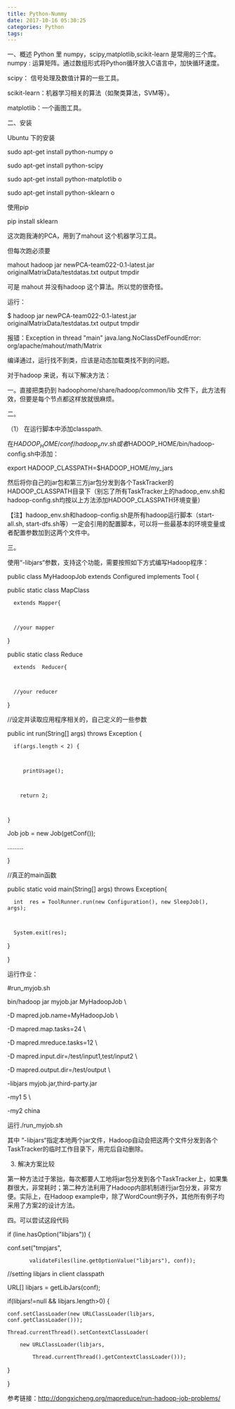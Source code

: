 ```yaml
---
title: Python-Nummy
date: 2017-10-16 05:30:25
categories: Python
tags:
---
```


一、概述
Python 里 numpy，scipy,matplotlib,scikit-learn 是常用的三个库。
numpy :        运算矩阵。通过数组形式将Python循环放入C语言中，加快循环速度。

scipy：         信号处理及数值计算的一些工具。

scikit-learn：机器学习相关的算法（如聚类算法，SVM等）。

matplotlib：一个画图工具。

二、安装

Ubuntu 下的安装




sudo apt-get install python-numpy o

sudo apt-get install python-scipy


sudo apt-get install python-matplotlib o

sudo apt-get install python-sklearn o



使用pip

 pip install sklearn



这次跑我涛的PCA，用到了mahout 这个机器学习工具。

但每次跑必须要

mahout hadoop jar newPCA-team022-0.1-latest.jar  originalMatrixData/testdatas.txt output tmpdir

可是 mahout 并没有hadoop 这个算法。所以觉的很奇怪。



运行：

$ hadoop jar newPCA-team022-0.1-latest.jar  originalMatrixData/testdatas.txt output tmpdir

报错：Exception in thread "main" java.lang.NoClassDefFoundError: org/apache/mahout/math/Matrix



编译通过，运行找不到类，应该是动态加载类找不到的问题。



对于hadoop 来说，有以下解决方法：

一。直接把类扔到 hadoophome/share/hadoop/common/lib 文件下，此方法有效，但要是每个节点都这样放就很麻烦。

二。

（1） 在运行脚本中添加classpath.

在$HADOOP_HOME/conf/hadoop_env.sh 或者$HADOOP_HOME/bin/hadoop-config.sh中添加：

export HADOOP_CLASSPATH=$HADOOP_HOME/my_jars

然后将你自己的jar包和第三方jar包分发到各个TaskTracker的HADOOP_CLASSPATH目录下（别忘了所有TaskTracker上的hadoop_env.sh和hadoop-config.sh均按以上方法添加HADOOP_CLASSPATH环境变量）

【注】hadoop_env.sh和hadoop-config.sh是所有hadoop运行脚本（start-all.sh, start-dfs.sh等）一定会引用的配置脚本，可以将一些最基本的环境变量或者配置参数加到这两个文件中。

三。

 使用“-libjars“参数，支持这个功能，需要按照如下方式编写Hadoop程序：

public class MyHadoopJob extends Configured implements Tool {

 

   public static class  MapClass

 

      extends Mapper{

 

      //your mapper

 

   }

 

   public static class  Reduce

 

      extends  Reducer{

 

      //your reducer

 

   }

 

//设定并读取应用程序相关的，自己定义的一些参数

 

   public int run(String[] args)  throws Exception {

 

      if(args.length < 2) {

 

         printUsage();

 

        return 2;

 

    }

 

   Job job = new Job(getConf());

 

   …......

 

   }

 

   //真正的main函数

 

   public static void main(String[] args) throws  Exception{

 

      int  res = ToolRunner.run(new Configuration(), new SleepJob(), args);

 

      System.exit(res);

 

   }

 

}

运行作业：

#run_myjob.sh

bin/hadoop jar myjob.jar MyHadoopJob \

-D mapred.job.name=MyHadoopJob \

-D mapred.map.tasks=24 \

-D mapred.mreduce.tasks=12 \

-D mapred.input.dir=/test/input1,test/input2 \

-D mapred.output.dir=/test/output \

-libjars myjob.jar,third-party.jar

-my1 5 \

-my2 china

运行./run_myjob.sh

其中 “-libjars“指定本地两个jar文件，Hadoop自动会把这两个文件分发到各个TaskTracker的临时工作目录下，用完后自动删除。

3. 解决方案比较

第一种方法过于笨拙，每次都要人工地将jar包分发到各个TaskTracker上，如果集群很大，非常耗时；第二种方法利用了Hadoop内部机制进行jar包分发，非常方便。实际上，在Hadoop example中，除了WordCount例子外，其他所有例子均采用了方案2的设计方法。



四。可以尝试这段代码

if (line.hasOption("libjars")) {  

  conf.set("tmpjars",   

           validateFiles(line.getOptionValue("libjars"), conf));  

  //setting libjars in client classpath  

  URL[] libjars = getLibJars(conf);  

  if(libjars!=null && libjars.length>0) {  

    conf.setClassLoader(new URLClassLoader(libjars, conf.getClassLoader()));  

    Thread.currentThread().setContextClassLoader(  

        new URLClassLoader(libjars,   

            Thread.currentThread().getContextClassLoader()));  

  }  

}

参考链接：http://dongxicheng.org/mapreduce/run-hadoop-job-problems/
